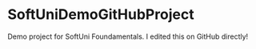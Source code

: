 # SoftUniDemoGitHubProject
Demo project for SoftUni Foundamentals. I edited this on GitHub directly! 
